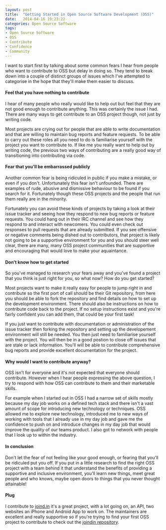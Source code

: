 ```yaml
---
layout: post
title:  "Getting Started in Open Source Software Development (OSS)"
date:   2014-04-16 19:23:22
categories: Open Source Software
tags:
- Open Source Software
- OSS
- Contribute
- Confidence
- Community
---
```


I want to start first by talking about some common fears I hear from people who want to contribute
to OSS but delay in doing so. They tend to break down into a couple of distinct groups of issues
which I've attempted to categorise in the hope that they'll make them easier to discuss.

#### Feel that you have nothing to contribute

I hear of many people who really would like to help out but feel that they are not good enough
to contribute anything. This was certainly the issue I had. There are many ways to get contribute
to an OSS project though, not just by writing code. 

Most projects are crying out for people that are able to write documentation and that are
willing to maintain bug reports and feature requests. To be able to carry out these roles
all you need to do is familiarise yourself with the project you want to contribute to. If
like me you really want to help out by writing code, the previous two ways of contributing
are a really good way of transitioning into contributing via code.

#### Fear that you'll be embarrassed publicly

Another common fear is being ridiculed in public if you make a mistake, or even if you don't.
Unfortunately this fear isn't unfounded. There are examples of rude, abusive and dismissive
behaviour to be found if you search for it. Fortunately though these OSS projects and the people that
run them really are in the minority.

Fortunately you can avoid these kinds of projects by taking a look at their issue tracker and seeing
how they respond to new bug reports or feature requests. You could hang out in their IRC channel 
and see how they respond to and interact with newcomers. You could even check out responses to pull
requests that are already submitted. If you see offensive or negative comments being dished out to 
contributors, that project is likely not going to be a supportive environment for you and you should
steer well clear, there are many, many OSS project communities that are supportive and encouraging
that would love to make your aquaintance.

#### Don't know how to get started

So you've managed to research your fears away and you've found a project that you think is just
right for you, so what now? How do you get started?

Most projects want to make it really easy for people to jump right in and contribute so the first
port of call should be their Git repository, from here you should be able to fork the repository
and find details on how to set up the development environment. There should also be instructions
on how to contribute code back to the project. If no setup instructions exist and you're fairly
confident you can add them, that could be your first task!

If you just want to contribute with documentation or administration of the issue tracker then
forking the repository and setting up the developement environment will still be needed. You
then just need to familiarise yourself with the project. You will then be in a good postion to
close off issues that are stale or lack information. You'll will be able to contribute comprehensive
bug reports and provide excellent documentation for the project.

#### Why would I want to contribute anyway?

OSS isn't for everyone and it's not expected that everyone should contribute. However when I 
hear people expressing the above question, I try to respond with how OSS can contribute to them 
and their marketable skills.

For example when I started out in OSS I had a narrow set of skills mostly because my day job
works on a defined tech stack and there isn't a vast amount of scope for introducing new 
technology or techniques. OSS allowed me to explore new technology, introduced me to new ways of
working with tools that I already use in my day job and gave me the confidence to push on and
introduce changes in my day job that would improve the quality of our teams product. I also got to
network with people that I look up to within the industry.

#### In conclusion

Don't let the fear of not feeling like your good enough, or fearing that you'll be ridiculed put
you off. If you put in a little research to find the right OSS project with a team behind it that
understand the benefits of providing a supportive and inclusive environment, you'll learn new
things, meet great people and who knows, maybe open doors to things that you never thought attainable!

#### Plug

I contribute to [joind.in][joind-in] it's a great project, with a lot going on, an API, two websites
an iPhone and Android App to work on. The maintainers are excellent and really supportive so if you're
trying to find your first OSS project to contribute to check out the [joindin repository][joind-in-github].

[joind-in]: http://joind.in
[joind-in-github]:    http://github.com/joindin/joind.in
